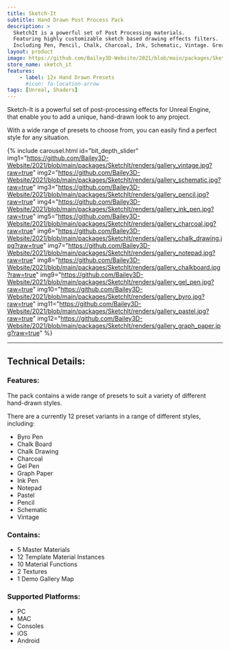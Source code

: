 ```yaml
---
title: Sketch-It
subtitle: Hand Drawn Post Process Pack
description: >
  SketchIt is a powerful set of Post Processing materials.
  Featuring highly customizable sketch based drawing effects filters.
  Including Pen, Pencil, Chalk, Charcoal, Ink, Schematic, Vintage. Great for hand drawn sketch, line art, and outline effects.
layout: product
image: https://github.com/Bailey3D-Website/2021/blob/main/packages/SketchIt/featured.jpg?raw=true
store_name: sketch_it
features:
    - label: 12x Hand Drawn Presets
      #icon: fa-location-arrow
tags: [Unreal, Shaders]
---
```

Sketch-It is a powerful set of post-processing effects for Unreal Engine, that enable you to add a unique, hand-drawn look to any project.

With a wide range of presets to choose from, you can easily find a perfect style for any situation.

{% include carousel.html id="bit_depth_slider"
  img1="https://github.com/Bailey3D-Website/2021/blob/main/packages/SketchIt/renders/gallery_vintage.jpg?raw=true"
  img2="https://github.com/Bailey3D-Website/2021/blob/main/packages/SketchIt/renders/gallery_schematic.jpg?raw=true"
  img3="https://github.com/Bailey3D-Website/2021/blob/main/packages/SketchIt/renders/gallery_pencil.jpg?raw=true"
  img4="https://github.com/Bailey3D-Website/2021/blob/main/packages/SketchIt/renders/gallery_ink_pen.jpg?raw=true"
  img5="https://github.com/Bailey3D-Website/2021/blob/main/packages/SketchIt/renders/gallery_charcoal.jpg?raw=true"
  img6="https://github.com/Bailey3D-Website/2021/blob/main/packages/SketchIt/renders/gallery_chalk_drawing.jpg?raw=true"
  img7="https://github.com/Bailey3D-Website/2021/blob/main/packages/SketchIt/renders/gallery_notepad.jpg?raw=true"
  img8="https://github.com/Bailey3D-Website/2021/blob/main/packages/SketchIt/renders/gallery_chalkboard.jpg?raw=true"
  img9="https://github.com/Bailey3D-Website/2021/blob/main/packages/SketchIt/renders/gallery_gel_pen.jpg?raw=true"
  img10="https://github.com/Bailey3D-Website/2021/blob/main/packages/SketchIt/renders/gallery_byro.jpg?raw=true"
  img11="https://github.com/Bailey3D-Website/2021/blob/main/packages/SketchIt/renders/gallery_pastel.jpg?raw=true"
  img12="https://github.com/Bailey3D-Website/2021/blob/main/packages/SketchIt/renders/gallery_graph_paper.jpg?raw=true"
%}

---

## **Technical Details:**

### **Features:**

The pack contains a wide range of presets to suit a variety of different hand-drawn styles.

There are a currently 12 preset variants in a range of different styles, including:

- Byro Pen
- Chalk Board
- Chalk Drawing
- Charcoal
- Gel Pen
- Graph Paper
- Ink Pen
- Notepad
- Pastel
- Pencil
- Schematic
- Vintage

### **Contains:**

- 5 Master Materials
- 12 Template Material Instances
- 10 Material Functions
- 2 Textures
- 1 Demo Gallery Map


### **Supported Platforms:**

- PC
- MAC
- Consoles
- iOS
- Android
